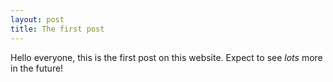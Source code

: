 ```yaml
---
layout: post
title: The first post
---
```


Hello everyone, this is the first post on this website.
Expect to see *lots* more in the future!
